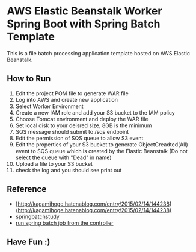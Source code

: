# AWS Elastic Beanstalk Worker Spring Boot with Spring Batch Template
This is a file batch processing application template hosted on AWS Elastic Beanstalk.


## How to Run
1. Edit the project POM file to generate WAR file
2. Log into AWS and create new application
  1. Select Worker Environment
  2. Create a new IAM role and add your S3 bucket to the IAM policy
  3. Choose Tomcat environment and deploy the WAR file
  4. Set local disk to your deisred size, 8GB is the minimum
  5. SQS message should submit to /sqs endpoint
3. Edit the permission of SQS queue to allow S3 event
4. Edit the properties of your S3 bucket to generate ObjectCreadted(All) event to SQS queue which is created by the Elastic Beanstalk (Do not select the queue with "Dead" in name)
5. Upload a file to your S3 bucket
6. check the log and you should see print out

## Reference
* [http://kagamihoge.hatenablog.com/entry/2015/02/14/144238](http://kagamihoge.hatenablog.com/entry/2015/02/14/144238)
* [springbatchstudy](https://github.com/kagamihoge/springbatchstudy)
* [run spring batch job from the controller](http://stackoverflow.com/questions/28566341/run-spring-batch-job-from-the-controller)


## Have Fun :)